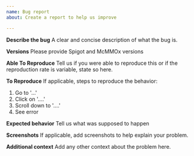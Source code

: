 ```yaml
---
name: Bug report
about: Create a report to help us improve

---
```


**Describe the bug**
A clear and concise description of what the bug is.

**Versions**
Please provide Spigot and McMMOx versions

**Able To Reproduce**
Tell us if you were able to reproduce this or if the reproduction rate is variable, state so here.

**To Reproduce**
If applicable, steps to reproduce the behavior:
1. Go to '...'
2. Click on '....'
3. Scroll down to '....'
4. See error

**Expected behavior**
Tell us what was supposed to happen

**Screenshots**
If applicable, add screenshots to help explain your problem.

**Additional context**
Add any other context about the problem here.
